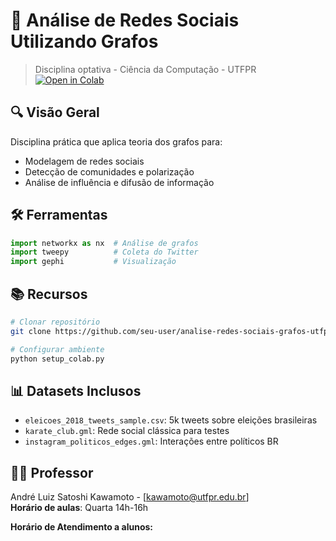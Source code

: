 # 🧠 Análise de Redes Sociais Utilizando Grafos

> Disciplina optativa - Ciência da Computação - UTFPR  
> [![Open in Colab](https://colab.research.google.com/assets/colab-badge.svg)](https://colab.research.google.com/github/seu-user/analise-redes-sociais-grafos-utfpr/)

## 🔍 Visão Geral
Disciplina prática que aplica teoria dos grafos para:
- Modelagem de redes sociais
- Detecção de comunidades e polarização
- Análise de influência e difusão de informação

## 🛠 Ferramentas
```python
import networkx as nx  # Análise de grafos
import tweepy          # Coleta do Twitter
import gephi           # Visualização
```

## 📚 Recursos
```bash
# Clonar repositório
git clone https://github.com/seu-user/analise-redes-sociais-grafos-utfpr.git

# Configurar ambiente
python setup_colab.py
```

## 📊 Datasets Inclusos
- `eleicoes_2018_tweets_sample.csv`: 5k tweets sobre eleições brasileiras
- `karate_club.gml`: Rede social clássica para testes
- `instagram_politicos_edges.gml`: Interações entre políticos BR

## 👨‍🏫 Professor
André Luiz Satoshi Kawamoto - [kawamoto@utfpr.edu.br]  
**Horário de aulas**: Quarta 14h-16h

**Horário de Atendimento a alunos:**
